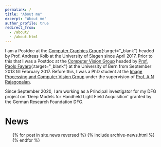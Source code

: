 ```yaml
---
permalink: /
title: "About me"
excerpt: "About me"
author_profile: true
redirect_from:
  - /about/
  - /about.html
---
```


I am a Postdoc at the [Computer Graphics Group](https://www.cg.informatik.uni-siegen.de/en){:target="\_blank"} headed by Prof. Andreas Kolb at the University of Siegen since April 2017.   Prior to this that I was a Postdoc at the [Computer Vision Group](https://www.cvg.unibe.ch/) headed by  [Prof. Paolo Favaro](https://www.cvg.unibe.ch/people/favaro){:target="\_blank"} at the University of Bern from September 2013 till February 2017. Before this, I was a PhD student at the [Image Processing and Computer Vision Group](https://www.ee.iitm.ac.in/ipcvlab) under the supervision of [Prof. A N Rajagopalan](https://www.ee.iitm.ac.in/~raju/).

Since September 2020, I am working as a Principal investigator for my DFG project on 'Deep Models
for Handheld Light Field Acquisition' granted by the German Research Foundation DFG. 


News
======
  <ul>{% for post in site.news reversed %}
    {% include archive-news.html %}
  {% endfor %}</ul>
